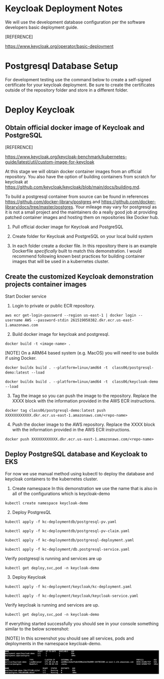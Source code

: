 
# Keycloak Deployment Notes

We will use the development database configuration per the software developers basic deployment guide.

[REFERENCE]

https://www.keycloak.org/operator/basic-deployment

# Postgresql Database Setup

For development testing use the command below to create a self-signed certificate for your keycloak deployment. Be sure to create the certificates outside of the repository folder and store in a different folder.

# Deploy Keycloak


## Obtain official docker image of Keycloak and PostgreSQL

[REFERENCE]

https://www.keycloak.org/keycloak-benchmark/kubernetes-guide/latest/util/custom-image-for-keycloak

At this stage we will obtain docker container images from an official repository. You also have the option of building containers from scratch for keycloak at https://github.com/keycloak/keycloak/blob/main/docs/building.md.

To build a postgresql container from source can be found in references https://github.com/docker-library/postgres and https://github.com/docker-library/docs/tree/master/postgres. Your mileage may vary for postgresql as it is not a small project and the maintainers do a really good job at providing patched container images and hosting them on repositories like Docker hub.


1. Pull official docker image for Keycloak and PostgreSQL

2. Create folder for Keycloak and PostgreSQL on your local build system

3. In each folder create a docker file. In this repository there is an example Dockerfile *specifically* built to match this demonstration. I would recommend following known best practices for building container images that will be used in a kubernetes cluster.

## Create the customized Keycloak demonstration projects container images

Start Docker service

1. Login to private or public ECR repository.
```
aws ecr get-login-password --region us-east-1 | docker login --username AWS --password-stdin 261519058382.dkr.ecr.us-east-1.amazonaws.com
```

2. Build docker image for keycloak and postgresql.

```
docker build -t <image-name> .
```

[NOTE] On a ARM64 based system (e.g. MacOS) you will need to use buildx if using Docker.

```
docker buildx build . --platform=linux/amd64 -t  class06/postgresql-demo:latest --load
```

```
docker buildx build . --platform=linux/amd64 -t  class06/keycloak-demo --load
```


3. Tag the image so you can push the image to the repository. Replace the XXXX block with the information provided in the AWS ECR instructions.

```
docker tag class06/postgresql-demo:latest push XXXXXXXXXXXX.dkr.ecr.us-east-1.amazonaws.com/<repo-name>
```

4. Push the docker image to the AWS repository. Replace the XXXX block with the information provided in the AWS ECR instructions.

```
docker push XXXXXXXXXXXX.dkr.ecr.us-east-1.amazonaws.com/<repo-name>
```

## Deploy PostgreSQL database and Keycloak to EKS
For now we use manual method using kubectl to deploy the database and keycloak containers to the kubernetes cluster.

1. Create namespace 
In this demonstration we use the name that is also in all of the configurations which is keycloak-demo

```
kubectl create namespace keycloak-demo
```


2. Deploy PostgresQL

```
kubectl apply -f kc-deploymentdb/postgresql-pv.yaml
```
```
kubectl apply -f kc-deploymentdb/postgresql-pv-claim.yaml
```
```
kubectl apply -f kc-deploymentdb/postgresql-deployment.yaml
```
```
kubectl apply -f kc-deployment/db.postgresql-service.yaml
```

Verify postgresql is running and services are up

```
kubectl get deploy,svc,pod -n keycloak-demo
```

3. Deploy Keycloak

```
kubectl apply -f kc-deployment/keycloak/kc-deployment.yaml
```

```
kubectl apply -f kc-deployment/keycloak/keycloak-service.yaml
```


Verify keycloak is running and services are up.

```
kubectl get deploy,svc,pod -n keycloak-demo
```

If everything started successfully you should see in your console something similar to the below screenshot:

[NOTE] In this screenshot you should see all services, pods and deployments in the namespace keycloak-demo.

![kubectl info](/graphics/kubectl-get-svc-pod-deployments-pgsql.png)
